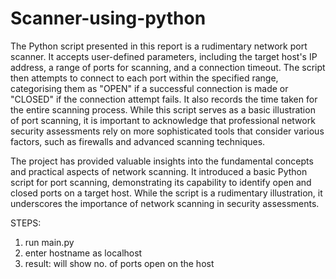 # Scanner-using-python

The Python script presented in this report is a rudimentary network port scanner. It accepts user-defined parameters, including the target host's IP address, a range of ports for scanning, and a connection timeout. The script then attempts to connect to each port within the specified range, categorising them as "OPEN" if a successful connection is made or "CLOSED" if the connection attempt fails. It also records the time taken for the entire scanning process. While this script serves as a basic illustration of port scanning, it is important to acknowledge that professional network security assessments rely on more sophisticated tools that consider
various factors, such as firewalls and advanced scanning techniques.

The project has provided valuable insights into the fundamental concepts and practical aspects of network scanning. It introduced a basic Python script for port scanning, demonstrating its capability to identify open and closed ports on a target host. While the script is a rudimentary illustration, it underscores the importance of network scanning in security assessments.

STEPS:
1. run main.py
2. enter hostname as localhost
3. result: will show no. of ports open on the host
